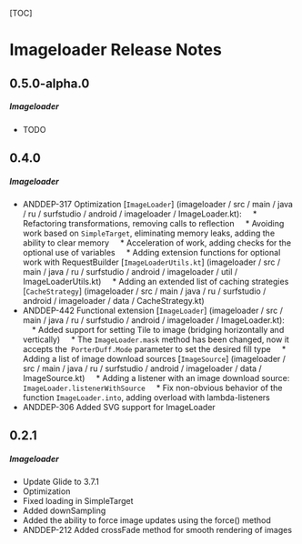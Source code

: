 [TOC]
# Imageloader Release Notes
## 0.5.0-alpha.0
##### Imageloader
* TODO
## 0.4.0
##### Imageloader
* ANDDEP-317 Optimization [`ImageLoader`] (imageloader / src / main / java / ru / surfstudio / android / imageloader / ImageLoader.kt):
    * Refactoring transformations, removing calls to reflection
    * Avoiding work based on `SimpleTarget`, eliminating memory leaks, adding the ability to clear memory
    * Acceleration of work, adding checks for the optional use of variables
    * Adding extension functions for optional work with RequestBuilder [`ImageLoaderUtils.kt`] (imageloader / src / main / java / ru / surfstudio / android / imageloader / util / ImageLoaderUtils.kt)
    * Adding an extended list of caching strategies [`CacheStrategy`] (imageloader / src / main / java / ru / surfstudio / android / imageloader / data / CacheStrategy.kt)
* ANDDEP-442 Functional extension [`ImageLoader`] (imageloader / src / main / java / ru / surfstudio / android / imageloader / ImageLoader.kt):
    * Added support for setting Tile to image (bridging horizontally and vertically)
    * The `ImageLoader.mask` method has been changed, now it accepts the` PorterDuff.Mode` parameter to set the desired fill type
    * Adding a list of image download sources [`ImageSource`] (imageloader / src / main / java / ru / surfstudio / android / imageloader / data / ImageSource.kt)
    * Adding a listener with an image download source: `ImageLoader.listenerWithSource`
    * Fix non-obvious behavior of the function `ImageLoader.into`, adding overload with lambda-listeners
* ANDDEP-306 Added SVG support for ImageLoader
## 0.2.1
##### Imageloader
* Update Glide to 3.7.1
* Optimization
* Fixed loading in SimpleTarget
* Added downSampling
* Added the ability to force image updates using the force() method
* ANDDEP-212 Added crossFade method for smooth rendering of images